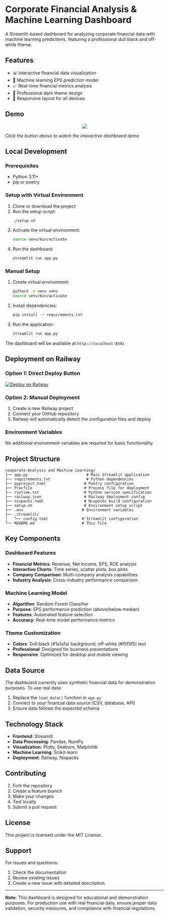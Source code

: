 # Corporate Financial Analysis & Machine Learning Dashboard

A Streamlit-based dashboard for analyzing corporate financial data with machine learning predictions, featuring a professional dull black and off-white theme.

## Features

- 📊 Interactive financial data visualization
- 🤖 Machine learning EPS prediction model
- 📈 Real-time financial metrics analysis
- 🎨 Professional dark theme design
- 📱 Responsive layout for all devices

## Demo
<p align="center">
  <img src="https://primary-production-2548.up.railway.app/wp-content/uploads/2025/07/preview.gif" />
</p>



*Click the button above to watch the interactive dashboard demo*

## Local Development

### Prerequisites
- Python 3.11+
- pip or poetry

### Setup with Virtual Environment

1. Clone or download the project
2. Run the setup script:
   ```bash
   ./setup.sh
   ```
3. Activate the virtual environment:
   ```bash
   source venv/bin/activate
   ```
4. Run the dashboard:
   ```bash
   streamlit run app.py
   ```

### Manual Setup

1. Create virtual environment:
   ```bash
   python3 -m venv venv
   source venv/bin/activate
   ```

2. Install dependencies:
   ```bash
   pip install -r requirements.txt
   ```

3. Run the application:
   ```bash
   streamlit run app.py
   ```

The dashboard will be available at `http://localhost:8501`

## Deployment on Railway

### Option 1: Direct Deploy Button
[![Deploy on Railway](https://railway.app/button.svg)](https://railway.app/new/template)

### Option 2: Manual Deployment

1. Create a new Railway project
2. Connect your GitHub repository
3. Railway will automatically detect the configuration files and deploy

### Environment Variables
No additional environment variables are required for basic functionality.

## Project Structure

```
cooperate-Analysis and Machine Learning/
├── app.py                          # Main Streamlit application
├── requirements.txt                # Python dependencies
├── pyproject.toml                 # Poetry configuration
├── Procfile                       # Process file for deployment
├── runtime.txt                    # Python version specification
├── railway.json                   # Railway deployment config
├── nixpacks.toml                  # Nixpacks build configuration
├── setup.sh                       # Environment setup script
├── .env                          # Environment variables
├── .streamlit/
│   └── config.toml               # Streamlit configuration
└── README.md                     # This file
```

## Key Components

### Dashboard Features
- **Financial Metrics**: Revenue, Net Income, EPS, ROE analysis
- **Interactive Charts**: Time series, scatter plots, box plots
- **Company Comparison**: Multi-company analysis capabilities
- **Industry Analysis**: Cross-industry performance comparison

### Machine Learning Model
- **Algorithm**: Random Forest Classifier
- **Purpose**: EPS performance prediction (above/below median)
- **Features**: Automated feature selection
- **Accuracy**: Real-time model performance metrics

### Theme Customization
- **Colors**: Dull black (#1a1a1a) background, off-white (#f5f5f5) text
- **Professional**: Designed for business presentations
- **Responsive**: Optimized for desktop and mobile viewing

## Data Source

The dashboard currently uses synthetic financial data for demonstration purposes. To use real data:

1. Replace the `load_data()` function in `app.py`
2. Connect to your financial data source (CSV, database, API)
3. Ensure data follows the expected schema

## Technology Stack

- **Frontend**: Streamlit
- **Data Processing**: Pandas, NumPy
- **Visualization**: Plotly, Seaborn, Matplotlib
- **Machine Learning**: Scikit-learn
- **Deployment**: Railway, Nixpacks

## Contributing

1. Fork the repository
2. Create a feature branch
3. Make your changes
4. Test locally
5. Submit a pull request

## License

This project is licensed under the MIT License.

## Support

For issues and questions:
1. Check the documentation
2. Review existing issues
3. Create a new issue with detailed description

---

**Note**: This dashboard is designed for educational and demonstration purposes. For production use with real financial data, ensure proper data validation, security measures, and compliance with financial regulations.
